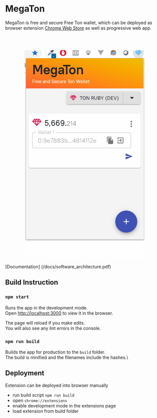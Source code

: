 # MegaTon

MegaTon is free and secure Free Ton wallet, which can be deployed as browser extension [Chrome Web Store](https://chrome.google.com/webstore/detail/megaton/kobonkepbhoanlldpglekdblbpodlljo?hl=ru&) as well as progressive web app.

<br/>
<br/>
<p align="center">
  <img src="/docs/screenshots/Animation.gif" />
</p>

[Documentation] (/docs/software_architecture.pdf)


## Build Instruction

### `npm start`

Runs the app in the development mode.\
Open [http://localhost:3000](http://localhost:3000) to view it in the browser.

The page will reload if you make edits.\
You will also see any lint errors in the console.

### `npm run build`

Builds the app for production to the `build` folder.\
The build is minified and the filenames include the hashes.\

## Deployment

Extension can be deployed into browser manually

* run build script
    `npm run build`
* open `chrome://extensions`
* enable development mode in the extensions page
* load extension from build folder
